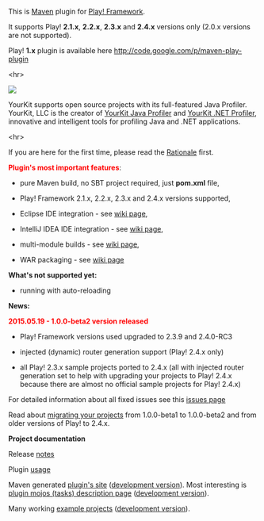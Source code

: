 This is [Maven](http://maven.apache.org) plugin for [Play! Framework](http://www.playframework.org).

It supports Play! **2.1.x**, **2.2.x**, **2.3.x** and **2.4.x** versions only (2.0.x versions are not supported).

Play! **1.x** plugin is available here http://code.google.com/p/maven-play-plugin



&lt;hr&gt;



<a href='https://www.yourkit.com/'><img src='https://www.yourkit.com/images/yklogo.png' /></a>

YourKit supports open source projects with its full-featured Java Profiler.
YourKit, LLC is the creator of [YourKit Java Profiler](https://www.yourkit.com/java/profiler/)
and [YourKit .NET Profiler](https://www.yourkit.com/.net/profiler/),
innovative and intelligent tools for profiling Java and .NET applications.



&lt;hr&gt;



If you are here for the first time, please read the [Rationale](Rationale.md) first.

<font color='red'><strong>Plugin's most important features</strong></font>:

- pure Maven build, no SBT project required, just **pom.xml** file,

- Play! Framework 2.1.x, 2.2.x, 2.3.x and 2.4.x versions supported,

- Eclipse IDE integration - see [wiki page](EclipseIntegration.md),

- IntelliJ IDEA IDE integration - see [wiki page](IDEAIntegration.md),

- multi-module builds - see [wiki page](MultiModuleBuilds.md),

- WAR packaging - see [wiki page](WarPackaging.md)

**What's not supported yet:**

- running with auto-reloading

**News:**

<font color='red'><strong>2015.05.19 - 1.0.0-beta2 version released</strong></font>

- Play! Framework versions used upgraded to 2.3.9 and 2.4.0-RC3

- injected (dynamic) router generation support (Play! 2.4.x only)

- all Play! 2.3.x sample projects ported to 2.4.x (all with injected router generation set to help with upgrading your projects to Play! 2.4.x because there are almost no official sample projects for Play! 2.4.x)

For detailed information about all fixed issues see this [issues page](http://code.google.com/p/play2-maven-plugin/issues/list?can=1&q=label%3AMilestone-1.0.0-beta2%20status%3AFixed)

Read about [migrating your projects](Usage.md) from 1.0.0-beta1 to 1.0.0-beta2 and from older versions of Play! to 2.4.x.

**Project documentation**

Release [notes](ReleaseNotes.md)

Plugin [usage](Usage.md)

Maven generated [plugin's site](https://play2-maven-plugin.googlecode.com/svn/mavensite/1.0.0-beta2/play2-maven-plugin/index.html) ([development version](https://play2-maven-plugin.googlecode.com/svn/mavensite/1.0.0-beta3-SNAPSHOT/play2-maven-plugin/index.html)). Most interesting is [plugin mojos (tasks) description page](https://play2-maven-plugin.googlecode.com/svn/mavensite/1.0.0-beta2/play2-maven-plugin/plugin-info.html) ([development version](https://play2-maven-plugin.googlecode.com/svn/mavensite/1.0.0-beta3-SNAPSHOT/play2-maven-plugin/plugin-info.html)).

Many working [example projects](http://play2-maven-plugin.googlecode.com/svn/tags/test-projects-1.0.0-beta2/) ([development version](http://play2-maven-plugin.googlecode.com/svn/trunk/test-projects/)).